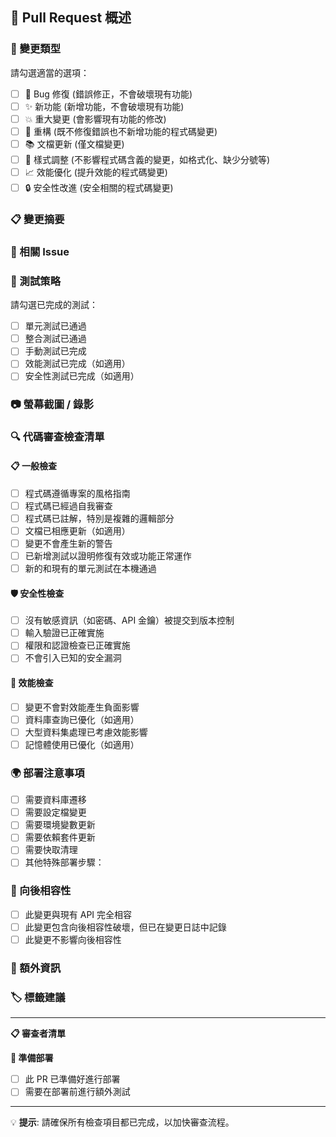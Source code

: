 ## 🎯 Pull Request 概述

### 📝 變更類型
請勾選適當的選項：

- [ ] 🐛 Bug 修復 (錯誤修正，不會破壞現有功能)
- [ ] ✨ 新功能 (新增功能，不會破壞現有功能)
- [ ] 💥 重大變更 (會影響現有功能的修改)
- [ ] 🔧 重構 (既不修復錯誤也不新增功能的程式碼變更)
- [ ] 📚 文檔更新 (僅文檔變更)
- [ ] 🎨 樣式調整 (不影響程式碼含義的變更，如格式化、缺少分號等)
- [ ] 📈 效能優化 (提升效能的程式碼變更)
- [ ] 🔒 安全性改進 (安全相關的程式碼變更)

### 📋 變更摘要
<!-- 請簡潔描述此 PR 的主要變更內容 -->

### 🔗 相關 Issue
<!-- 請連結到相關的 Issue，例如：Closes #123, Fixes #456 -->

### 🧪 測試策略
請勾選已完成的測試：

- [ ] 單元測試已通過
- [ ] 整合測試已通過  
- [ ] 手動測試已完成
- [ ] 效能測試已完成（如適用）
- [ ] 安全性測試已完成（如適用）

### 📷 螢幕截圖 / 錄影
<!-- 如果是 UI 變更，請提供前後對比的螢幕截圖或錄影 -->

### 🔍 代碼審查檢查清單

#### 📋 一般檢查
- [ ] 程式碼遵循專案的風格指南
- [ ] 程式碼已經過自我審查
- [ ] 程式碼已註解，特別是複雜的邏輯部分
- [ ] 文檔已相應更新（如適用）
- [ ] 變更不會產生新的警告
- [ ] 已新增測試以證明修復有效或功能正常運作
- [ ] 新的和現有的單元測試在本機通過

#### 🛡️ 安全性檢查
- [ ] 沒有敏感資訊（如密碼、API 金鑰）被提交到版本控制
- [ ] 輸入驗證已正確實施
- [ ] 權限和認證檢查已正確實施
- [ ] 不會引入已知的安全漏洞

#### 🚀 效能檢查
- [ ] 變更不會對效能產生負面影響
- [ ] 資料庫查詢已優化（如適用）
- [ ] 大型資料集處理已考慮效能影響
- [ ] 記憶體使用已優化（如適用）

### 🌍 部署注意事項
<!-- 請說明部署此變更時需要注意的事項 -->

- [ ] 需要資料庫遷移
- [ ] 需要設定檔變更
- [ ] 需要環境變數更新
- [ ] 需要依賴套件更新
- [ ] 需要快取清理
- [ ] 其他特殊部署步驟：

### 🔄 向後相容性
- [ ] 此變更與現有 API 完全相容
- [ ] 此變更包含向後相容性破壞，但已在變更日誌中記錄
- [ ] 此變更不影響向後相容性

### 📝 額外資訊
<!-- 任何審查者應該知道的其他資訊 -->

### 🏷️ 標籤建議
<!-- 建議為此 PR 添加的標籤 -->
<!-- 例如：enhancement, bug, documentation, security, performance -->

---

**📋 審查者清單**
<!-- @ 標記需要審查此 PR 的團隊成員 -->

**🚀 準備部署**
- [ ] 此 PR 已準備好進行部署
- [ ] 需要在部署前進行額外測試

---
💡 **提示**: 請確保所有檢查項目都已完成，以加快審查流程。